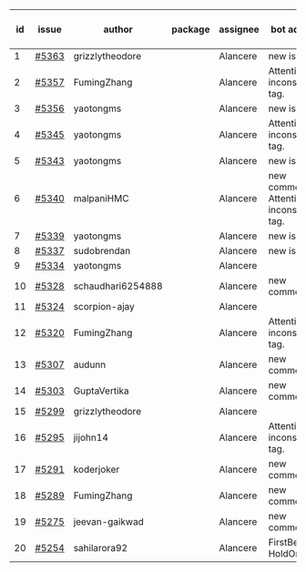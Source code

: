 | id | issue | author | package | assignee | bot advice | created date of issue | target release date | date from target |
| ------ | ------ | ------ | ------ | ------ | ------ | ------ | ------ | :-----: |
| 1 | [#5363](https://github.com/Azure/sdk-release-request/issues/5363) | grizzlytheodore |  | Alancere | new issue. | 07-18 | 08-23 |  |
| 2 | [#5357](https://github.com/Azure/sdk-release-request/issues/5357) | FumingZhang |  | Alancere | Attention to inconsistent tag. | 07-18 | 08-22 |  |
| 3 | [#5356](https://github.com/Azure/sdk-release-request/issues/5356) | yaotongms |  | Alancere | new issue. | 07-18 | 08-23 |  |
| 4 | [#5345](https://github.com/Azure/sdk-release-request/issues/5345) | yaotongms |  | Alancere | Attention to inconsistent tag. | 07-18 | 08-23 |  |
| 5 | [#5343](https://github.com/Azure/sdk-release-request/issues/5343) | yaotongms |  | Alancere | new issue. | 07-18 | 08-23 |  |
| 6 | [#5340](https://github.com/Azure/sdk-release-request/issues/5340) | malpaniHMC |  | Alancere | new comment. Attention to inconsistent tag. | 07-18 | 08-23 |  |
| 7 | [#5339](https://github.com/Azure/sdk-release-request/issues/5339) | yaotongms |  | Alancere | new issue. | 07-18 | 08-23 |  |
| 8 | [#5337](https://github.com/Azure/sdk-release-request/issues/5337) | sudobrendan |  | Alancere | new issue. | 07-18 | 07-26 |  |
| 9 | [#5334](https://github.com/Azure/sdk-release-request/issues/5334) | yaotongms |  | Alancere |  | 07-18 | 07-23 |  |
| 10 | [#5328](https://github.com/Azure/sdk-release-request/issues/5328) | schaudhari6254888 |  | Alancere | new comment. | 07-10 | 07-24 |  |
| 11 | [#5324](https://github.com/Azure/sdk-release-request/issues/5324) | scorpion-ajay |  | Alancere |  | 07-09 | 07-31 |  |
| 12 | [#5320](https://github.com/Azure/sdk-release-request/issues/5320) | FumingZhang |  | Alancere | Attention to inconsistent tag. | 07-05 | 07-25 |  |
| 13 | [#5307](https://github.com/Azure/sdk-release-request/issues/5307) | audunn |  | Alancere | new comment. | 06-27 | 07-26 |  |
| 14 | [#5303](https://github.com/Azure/sdk-release-request/issues/5303) | GuptaVertika |  | Alancere | new comment. | 06-27 | 07-25 |  |
| 15 | [#5299](https://github.com/Azure/sdk-release-request/issues/5299) | grizzlytheodore |  | Alancere |  | 06-26 | 07-26 |  |
| 16 | [#5295](https://github.com/Azure/sdk-release-request/issues/5295) | jijohn14 |  | Alancere | Attention to inconsistent tag. | 06-25 | 07-26 |  |
| 17 | [#5291](https://github.com/Azure/sdk-release-request/issues/5291) | koderjoker |  | Alancere | new comment. | 06-25 | 07-25 |  |
| 18 | [#5289](https://github.com/Azure/sdk-release-request/issues/5289) | FumingZhang |  | Alancere | new comment. | 06-25 | 07-25 |  |
| 19 | [#5275](https://github.com/Azure/sdk-release-request/issues/5275) | jeevan-gaikwad |  | Alancere | new comment. | 06-14 | 07-26 |  |
| 20 | [#5254](https://github.com/Azure/sdk-release-request/issues/5254) | sahilarora92 |  | Alancere | FirstBeta. HoldOn. | 06-05 | 06-21 |  |
